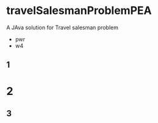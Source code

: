 # travelSalesmanProblemPEA
A JAva solution for Travel salesman problem
- pwr
- w4





## 1

# 2






## 3
